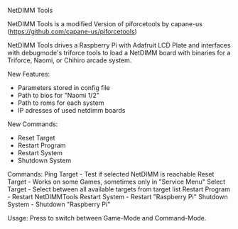 NetDIMM Tools

NetDIMM Tools is a modified Version of piforcetools by capane-us (https://github.com/capane-us/piforcetools)

NetDIMM Tools drives a Raspberry Pi with Adafruit LCD Plate and interfaces with debugmode's triforce tools to load a NetDIMM board with binaries for a Triforce, Naomi, or Chihiro arcade system.

New Features:
- Parameters stored in config file
- Path to bios for "Naomi 1/2"
- Path to roms for each system
- IP adresses of used netdimm boards

New Commands:
- Reset Target
- Restart Program
- Restart System
- Shutdown System

Commands:
Ping Target - Test if selected NetDIMM is reachable
Reset Target - Works on some Games, sometimes only in "Service Menu"
Select Target - Select between all available targets from target list
Restart Program - Restart NetDIMMTools
Restart System - Restart "Raspberry Pi"
Shutdown System - Shutdown "Raspberry Pi"

Usage:
Press <Cursor left><Cursor right> to switch between Game-Mode and Command-Mode.

